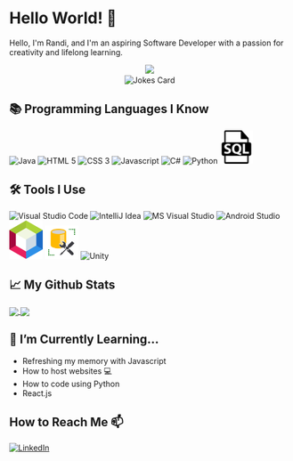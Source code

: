 # Hello World! 👋

Hello, I'm Randi, and I'm an aspiring Software Developer with a passion for creativity and lifelong learning. 

<div align="center">
  <img src="https://i.giphy.com/media/L1R1tvI9svkIWwpVYr/giphy.webp" width="450" height="auto"/>
  <br><img src="https://readme-jokes.vercel.app/api?theme=watermelon" alt="Jokes Card"/>
</div>

## 📚 Programming Languages I Know

<p align="left">
  
  <img src="https://cdn.jsdelivr.net/gh/devicons/devicon/icons/java/java-original-wordmark.svg" height="auto" width="60" title="Java" alt="Java"/>

  <img src="https://cdn.jsdelivr.net/gh/devicons/devicon/icons/html5/html5-original-wordmark.svg" height="auto" width="60" title="HTML 5" alt="HTML 5">
  
  <img src="https://cdn.jsdelivr.net/gh/devicons/devicon/icons/css3/css3-original-wordmark.svg" height="auto" width="60" title="CSS 3" alt="CSS 3">
  
  <img src="https://cdn.jsdelivr.net/gh/devicons/devicon/icons/javascript/javascript-original.svg" height="auto" width="60" title="Javascript" alt="Javascript">
  
  <img src="https://cdn.jsdelivr.net/gh/devicons/devicon/icons/csharp/csharp-original.svg" height="auto" width="60" title="C#" alt="C#">
  
  <img src="https://cdn.jsdelivr.net/gh/devicons/devicon/icons/python/python-original.svg" height="auto" width="60" title="Python" alt="Python">
  
  <img src="https://raw.githubusercontent.com/R-Lovelett/R-Lovelett/master/assets/SQL.svg" height="auto" width="60" title="SQL" alt="SQL">
</p>

## 🛠 Tools I Use

<p align="left">
  
  <img src="https://cdn.jsdelivr.net/gh/devicons/devicon/icons/vscode/vscode-original.svg" height="auto" width="60" title="MS Visual Studio Code" alt="Visual Studio Code">
  
  <img src="https://cdn.jsdelivr.net/gh/devicons/devicon/icons/intellij/intellij-original.svg" height="auto" width="60" title="IntelliJ Idea" alt="IntelliJ Idea">

  <img src="https://cdn.jsdelivr.net/gh/devicons/devicon/icons/visualstudio/visualstudio-plain.svg" height="auto" width="60" title="MS Visual Studio" alt="MS Visual Studio">
  
  <img src="https://cdn.jsdelivr.net/gh/devicons/devicon/icons/androidstudio/androidstudio-original.svg" height="auto" width="60" title="Android Studio" alt="Android Studio">
  
  <img src="https://raw.githubusercontent.com/R-Lovelett/R-Lovelett/master/assets/netbeans.svg" height="auto" width="60" title="Netbeans" alt="Netbeans">
  
  <img src="https://raw.githubusercontent.com/R-Lovelett/R-Lovelett/master/assets/server-m-studio.svg" height="auto" width="60" title="MS Server Studio" alt="MS Server Studio">
  
  <img src="https://cdn.jsdelivr.net/gh/devicons/devicon/icons/unity/unity-original.svg" height="auto" width="60" title="Unity" alt="Unity">
</p>

## 📈 My Github Stats

<a href="https://github.com/anuraghazra/github-readme-stats">
  <img align="center" src="https://github-readme-stats.vercel.app/api?username=R-Lovelett&show_icons=true&theme=tokyonight" height="180em"/>
</a>
<a href="https://github.com/anuraghazra/github-readme-stats">
  <img align="center" src="https://github-readme-stats.vercel.app/api/top-langs/?username=R-Lovelett&theme=tokyonight&layout=compact" height="180em"/>
</a>

## 🌱 I’m Currently Learning...

- Refreshing my memory with Javascript
- How to host websites 💻
- How to code using Python
- React.js

## How to Reach Me 📫

<a href="https://www.linkedin.com/in/randi-lovelett/">![LinkedIn](https://img.shields.io/badge/LinkedIn-0077B5?style=for-the-badge&logo=linkedin&logoColor=white)</a>

<!---
R-Lovelett/R-Lovelett is a ✨ special ✨ repository because its `README.md` (this file) appears on your GitHub profile.
You can click the Preview link to take a look at your changes.

![Anurag's GitHub stats](https://github-readme-stats.vercel.app/api?username=R-Lovelett&show_icons=true&theme=tokyonight)
[![Top Langs](https://github-readme-stats.vercel.app/api/top-langs/?username=R-Lovelett&theme=tokyonight&layout=compact)](https://github.com/anuraghazra/github-readme-stats)
--->
